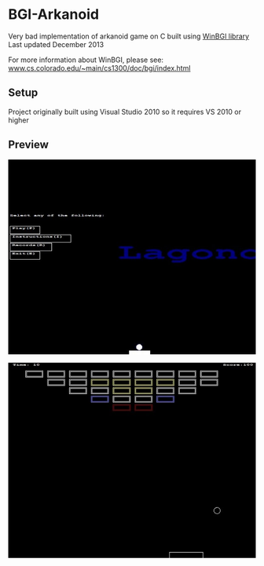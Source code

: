 # BGI-Arkanoid

Very bad implementation of arkanoid game on C built using [WinBGI library](www.cs.colorado.edu/~main/cs1300/doc/bgi/bgi.html)
Last updated December 2013

For more information about WinBGI, please see:
www.cs.colorado.edu/~main/cs1300/doc/bgi/index.html

## Setup

Project originally built using Visual Studio 2010 so it requires VS 2010 or higher

## Preview

![Application main menu](https://raw.githubusercontent.com/PsychoSanchez/BGI-arkanoid/master/readme/main-menu.jpg)

![Application game](https://raw.githubusercontent.com/PsychoSanchez/BGI-arkanoid/master/readme/game.jpg)
